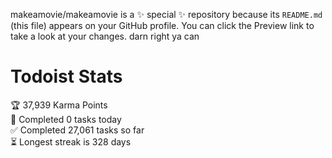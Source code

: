 makeamovie/makeamovie is a ✨ special ✨ repository because its `README.md` (this file) appears on your GitHub profile.
You can click the Preview link to take a look at your changes. darn right ya can

# Todoist Stats

<!-- TODO-IST:START -->
🏆  37,939 Karma Points           
🌸  Completed 0 tasks today           
✅  Completed 27,061 tasks so far           
⏳  Longest streak is 328 days
<!-- TODO-IST:END -->